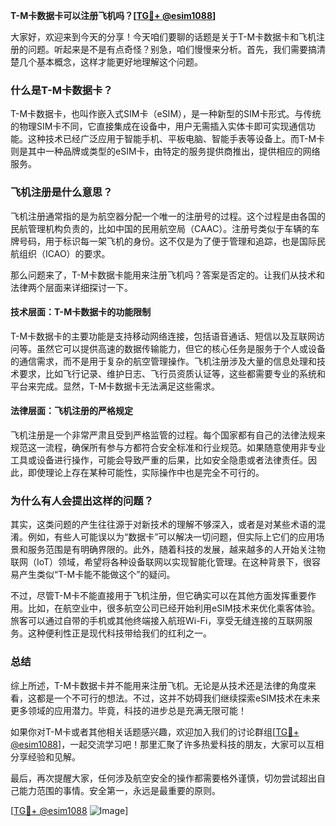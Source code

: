 **T-M卡数据卡可以注册飞机吗？[[TG💪+ @esim1088](https://t.me/s/esim1088)]**

大家好，欢迎来到今天的分享！今天咱们要聊的话题是关于T-M卡数据卡和飞机注册的问题。听起来是不是有点奇怪？别急，咱们慢慢来分析。首先，我们需要搞清楚几个基本概念，这样才能更好地理解这个问题。

### 什么是T-M卡数据卡？

T-M卡数据卡，也叫作嵌入式SIM卡（eSIM），是一种新型的SIM卡形式。与传统的物理SIM卡不同，它直接集成在设备中，用户无需插入实体卡即可实现通信功能。这种技术已经广泛应用于智能手机、平板电脑、智能手表等设备上。而T-M卡则是其中一种品牌或类型的eSIM卡，由特定的服务提供商推出，提供相应的网络服务。

### 飞机注册是什么意思？

飞机注册通常指的是为航空器分配一个唯一的注册号的过程。这个过程是由各国的民航管理机构负责的，比如中国的民用航空局（CAAC）。注册号类似于车辆的车牌号码，用于标识每一架飞机的身份。这不仅是为了便于管理和追踪，也是国际民航组织（ICAO）的要求。

那么问题来了，T-M卡数据卡能用来注册飞机吗？答案是否定的。让我们从技术和法律两个层面来详细探讨一下。

#### 技术层面：T-M卡数据卡的功能限制

T-M卡数据卡的主要功能是支持移动网络连接，包括语音通话、短信以及互联网访问等。虽然它可以提供高速的数据传输能力，但它的核心任务是服务于个人或设备的通信需求，而不是用于复杂的航空管理操作。飞机注册涉及大量的信息处理和技术要求，比如飞行记录、维护日志、飞行员资质认证等，这些都需要专业的系统和平台来完成。显然，T-M卡数据卡无法满足这些需求。

#### 法律层面：飞机注册的严格规定

飞机注册是一个非常严肃且受到严格监管的过程。每个国家都有自己的法律法规来规范这一流程，确保所有参与方都符合安全标准和行业规范。如果随意使用非专业工具或设备进行操作，可能会导致严重的后果，比如安全隐患或者法律责任。因此，即使理论上存在某种可能性，实际操作中也是完全不可行的。

### 为什么有人会提出这样的问题？

其实，这类问题的产生往往源于对新技术的理解不够深入，或者是对某些术语的混淆。例如，有些人可能误以为“数据卡”可以解决一切问题，但实际上它们的应用场景和服务范围是有明确界限的。此外，随着科技的发展，越来越多的人开始关注物联网（IoT）领域，希望将各种设备联网以实现智能化管理。在这种背景下，很容易产生类似“T-M卡能不能做这个”的疑问。

不过，尽管T-M卡不能直接用于飞机注册，但它确实可以在其他方面发挥重要作用。比如，在航空业中，很多航空公司已经开始利用eSIM技术来优化乘客体验。旅客可以通过自带的手机或其他终端接入航班Wi-Fi，享受无缝连接的互联网服务。这种便利性正是现代科技带给我们的红利之一。

### 总结

综上所述，T-M卡数据卡并不能用来注册飞机。无论是从技术还是法律的角度来看，这都是一个不可行的想法。不过，这并不妨碍我们继续探索eSIM技术在未来更多领域的应用潜力。毕竟，科技的进步总是充满无限可能！

如果你对T-M卡或者其他相关话题感兴趣，欢迎加入我们的讨论群组[[TG💪+ @esim1088](https://t.me/s/esim1088)]，一起交流学习吧！那里汇聚了许多热爱科技的朋友，大家可以互相分享经验和见解。

最后，再次提醒大家，任何涉及航空安全的操作都需要格外谨慎，切勿尝试超出自己能力范围的事情。安全第一，永远是最重要的原则。

[[TG💪+ @esim1088](https://t.me/s/esim1088) ![Image](https://i.postimg.cc/4NQfJmqS/Snipaste-2025-05-13-00-14-12.png)]